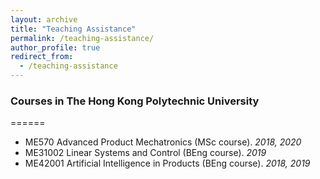 ```yaml
---
layout: archive
title: "Teaching Assistance"
permalink: /teaching-assistance/
author_profile: true
redirect_from:
  - /teaching-assistance
---
```




### Courses in The Hong Kong Polytechnic University
======
* ME570   Advanced Product Mechatronics (MSc course). _2018, 2020_
* ME31002 Linear Systems and Control (BEng course). _2019_
* ME42001 Artificial Intelligence in Products (BEng course). _2018, 2019_

